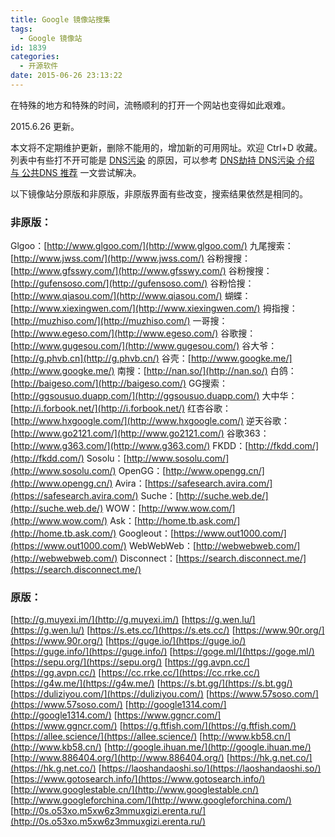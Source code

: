 ```yaml
---
title: Google 镜像站搜集
tags:
  - Google 镜像站
id: 1839
categories:
  - 开源软件
date: 2015-06-26 23:13:22
---
```


在特殊的地方和特殊的时间，流畅顺利的打开一个网站也变得如此艰难。

2015.6.26 更新。

本文将不定期维护更新，删除不能用的，增加新的可用网址。欢迎 Ctrl+D 收藏。列表中有些打不开可能是 [DNS污染](http://www.itechzero.com/tag/dns-poisoning/) 的原因，可以参考 [DNS劫持 DNS污染 介绍 与 公共DNS 推荐](http://www.itechzero.com/dns-hijacking-dns-pollution-introduction-and-public-dns-recommend.html) 一文尝试解决。

以下镜像站分原版和非原版，非原版界面有些改变，搜索结果依然是相同的。

### 非原版：

Glgoo：[http://www.glgoo.com/](http://www.glgoo.com/)
九尾搜索：[http://www.jwss.com/](http://www.jwss.com/)
谷粉搜搜：[http://www.gfsswy.com/](http://www.gfsswy.com/)
谷粉搜搜：[http://gufensoso.com/](http://gufensoso.com/)
谷粉恰搜：[http://www.qiasou.com/](http://www.qiasou.com/)
蝴蝶：[http://www.xiexingwen.com/](http://www.xiexingwen.com/)
拇指搜：[http://muzhiso.com/](http://muzhiso.com/)
一哥搜：[http://www.egeso.com/](http://www.egeso.com/)
谷歌搜：[http://www.gugesou.com/](http://www.gugesou.com/)
谷大爷：[http://g.phvb.cn](http://g.phvb.cn/)
谷壳：[http://www.googke.me/](http://www.googke.me/)
南搜：[http://nan.so/](http://nan.so/)
白鸽：[http://baigeso.com/](http://baigeso.com/)
GG搜索：[http://ggsousuo.duapp.com/](http://ggsousuo.duapp.com/)
大中华：[http://i.forbook.net/](http://i.forbook.net/)
红杏谷歌：[http://www.hxgoogle.com/](http://www.hxgoogle.com/)
逆天谷歌：[http://www.go2121.com/](http://www.go2121.com/)
谷歌363：[http://www.g363.com/](http://www.g363.com/)
FKDD：[http://fkdd.com/](http://fkdd.com/)
Sosolu：[http://www.sosolu.com/](http://www.sosolu.com/)
OpenGG：[http://www.opengg.cn/](http://www.opengg.cn/)
Avira：[https://safesearch.avira.com/](https://safesearch.avira.com/)
Suche：[http://suche.web.de/](http://suche.web.de/)
WOW：[http://www.wow.com/](http://www.wow.com/)
Ask：[http://home.tb.ask.com/](http://home.tb.ask.com/)
Googleout：[https://www.out1000.com/](https://www.out1000.com/)
WebWebWeb：[http://webwebweb.com/](http://webwebweb.com/)
Disconnect：[https://search.disconnect.me/](https://search.disconnect.me/)

### 原版：

[http://g.muyexi.im/](http://g.muyexi.im/)
[https://g.wen.lu/](https://g.wen.lu/)
[https://s.ets.cc/](https://s.ets.cc/)
[https://www.90r.org/](https://www.90r.org/)
[https://guge.io/](https://guge.io/)
[https://guge.info/](https://guge.info/)
[https://goge.ml/](https://goge.ml/)
[https://sepu.org/](https://sepu.org/)
[https://gg.avpn.cc/](https://gg.avpn.cc/)
[https://cc.rrke.cc/](https://cc.rrke.cc/)
[https://g4w.me/](https://g4w.me/)
[https://s.bt.gg/](https://s.bt.gg/)
[https://duliziyou.com/](https://duliziyou.com/)
[https://www.57soso.com/](https://www.57soso.com/)
[http://google1314.com/](http://google1314.com/)
[https://www.ggncr.com/](https://www.ggncr.com/)
[https://g.ftfish.com/](https://g.ftfish.com/)
[https://allee.science/](https://allee.science/)
[http://www.kb58.cn/](http://www.kb58.cn/)
[http://google.ihuan.me/](http://google.ihuan.me/)
[http://www.886404.org/](http://www.886404.org/)
[https://hk.g.net.co/](https://hk.g.net.co/)
[https://laoshandaoshi.so/](https://laoshandaoshi.so/)
[https://www.gotosearch.info/](https://www.gotosearch.info/)
[http://www.googlestable.cn/](http://www.googlestable.cn/)
[http://www.googleforchina.com/](http://www.googleforchina.com/)
[http://0s.o53xo.m5xw6z3mmuxgizi.erenta.ru/](http://0s.o53xo.m5xw6z3mmuxgizi.erenta.ru/)